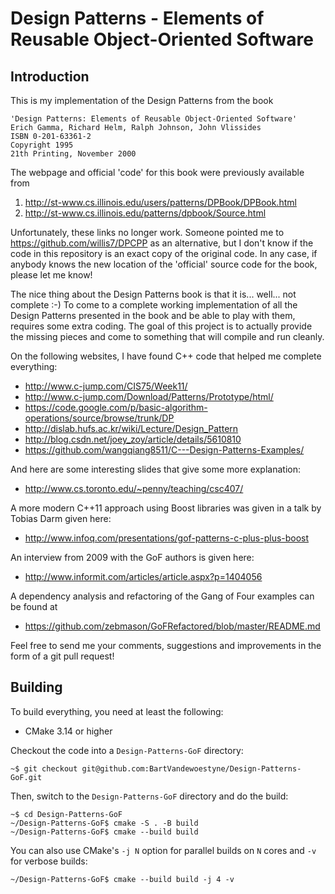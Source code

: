 # Design Patterns - Elements of Reusable Object-Oriented Software

## Introduction

This is my implementation of the Design Patterns from the book

```text
'Design Patterns: Elements of Reusable Object-Oriented Software'
Erich Gamma, Richard Helm, Ralph Johnson, John Vlissides
ISBN 0-201-63361-2
Copyright 1995
21th Printing, November 2000
```

The webpage and official 'code' for this book were previously available from

1. <http://st-www.cs.illinois.edu/users/patterns/DPBook/DPBook.html>
2. <http://st-www.cs.illinois.edu/patterns/dpbook/Source.html>

Unfortunately, these links no longer work.  Someone pointed me to <https://github.com/willis7/DPCPP> as an alternative, but I don't know if the code in this repository is an exact copy of the original code.  In any case, if anybody knows the new location of the 'official' source code for the book, please let me know!

The nice thing about the Design Patterns book is that it is... well... not complete :-) To come to a complete working implementation of all the Design Patterns presented in the book and be able to play with them, requires some extra coding.  The goal of this project is to actually provide the missing pieces and come to something that will compile and run cleanly.

On the following websites, I have found C++ code that helped me
complete everything:

* <http://www.c-jump.com/CIS75/Week11/>
* <http://www.c-jump.com/Download/Patterns/Prototype/html/>
* <https://code.google.com/p/basic-algorithm-operations/source/browse/trunk/DP>
* <http://dislab.hufs.ac.kr/wiki/Lecture/Design_Pattern>
* <http://blog.csdn.net/joey_zoy/article/details/5610810>
* <https://github.com/wangqiang8511/C---Design-Patterns-Examples/>

And here are some interesting slides that give some more explanation:

* <http://www.cs.toronto.edu/~penny/teaching/csc407/>

A more modern C++11 approach using Boost libraries was given in a talk by Tobias Darm given here:

* <http://www.infoq.com/presentations/gof-patterns-c-plus-plus-boost>

An interview from 2009 with the GoF authors is given here:

* <http://www.informit.com/articles/article.aspx?p=1404056>

A dependency analysis and refactoring of the Gang of Four examples can
be found at

* <https://github.com/zebmason/GoFRefactored/blob/master/README.md>

Feel free to send me your comments, suggestions and improvements in the form
of a git pull request!

## Building

To build everything, you need at least the following:

* CMake 3.14 or higher

Checkout the code into a `Design-Patterns-GoF` directory:

```text
~$ git checkout git@github.com:BartVandewoestyne/Design-Patterns-GoF.git
```

Then, switch to the `Design-Patterns-GoF` directory and do the build:

```text
~$ cd Design-Patterns-GoF
~/Design-Patterns-GoF$ cmake -S . -B build
~/Design-Patterns-GoF$ cmake --build build
```

You can also use CMake's `-j N` option for parallel builds on `N` cores and `-v` for verbose builds:

```text
~/Design-Patterns-GoF$ cmake --build build -j 4 -v
```
